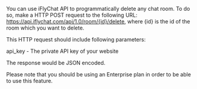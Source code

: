You can use iFlyChat API to programmatically delete any chat room. To do so, make a HTTP POST request to the following URL: https://api.iflychat.com/api/1.0/room/{id}/delete, where {id} is the id of the room which you want to delete.

 

This HTTP request should include following parameters:

 

api_key - The private API key of your website   
 

The response would be JSON encoded.

Please note that you should be using an Enterprise plan in order to be able to use this feature.
